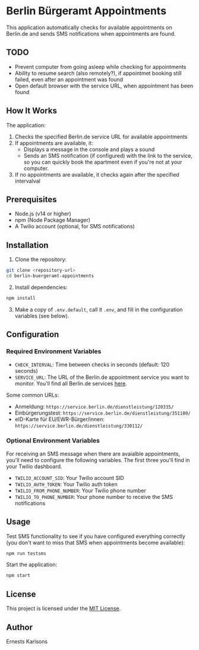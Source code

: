 # Berlin Bürgeramt Appointments

This application automatically checks for available appointments on Berlin.de and sends SMS notifications when appointments are found.

## TODO

- Prevent computer from going asleep while checking for appointments
- Ability to resume search (also remotely?), if appointmet booking still failed, even after an appointment was found
- Open default browser with the service URL, when appointment has been found

## How It Works

The application:
1. Checks the specified Berlin.de service URL for available appointments
2. If appointments are available, it:
   - Displays a message in the console and plays a sound
   - Sends an SMS notification (if configured) with the link to the service, so you can quickly book the apartment even if you're not at your computer.
3. If no appointments are available, it checks again after the specified intervalval

## Prerequisites

- Node.js (v14 or higher)
- npm (Node Package Manager)
- A Twilio account (optional, for SMS notifications)

## Installation

1. Clone the repository:
```bash
git clone <repository-url>
cd berlin-buergeramt-appointments
```

2. Install dependencies:
```bash
npm install
```

3. Make a copy of `.env.default`, call it `.env`, and fill in the configuration variables (see below).

## Configuration

### Required Environment Variables

- `CHECK_INTERVAL`: Time between checks in seconds (default: 120 seconds)
- `SERVICE_URL`: The URL of the Berlin.de appointment service you want to monitor. You'll find all Berlin.de services [here](https://service.berlin.de/dienstleistungen/). 

Some common URLs:

- Anmeldung: `https://service.berlin.de/dienstleistung/120335/`
- Einbürgerungstest: `https://service.berlin.de/dienstleistung/351180/`
- eID-Karte für EU/EWR-Bürger/innen: `https://service.berlin.de/dienstleistung/330112/`

### Optional Environment Variables

For receiving an SMS message when there are avaialble appointments, you'll need to configure the following variables. The first three you'll find in your Twilio dashboard.

- `TWILIO_ACCOUNT_SID`: Your Twilio account SID
- `TWILIO_AUTH_TOKEN`: Your Twilio auth token
- `TWILIO_FROM_PHONE_NUMBER`: Your Twilio phone number
- `TWILIO_TO_PHONE_NUMBER`: Your phone number to receive the SMS notifications

## Usage

Test SMS functionality to see if you have configured everything correctly (you don't want to miss that SMS when appointments become available):
```bash
npm run testsms
```

Start the application:
```bash
npm start
```

## License

This project is licensed under the [MIT License](https://opensource.org/license/mit).

## Author

Ernests Karlsons